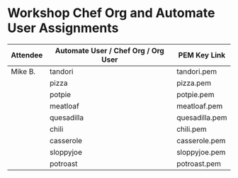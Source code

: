 # Workshop Chef Org and Automate User Assignments

| Attendee | Automate User / Chef Org / Org User | PEM Key Link   |
| -------- | ---------------------------------- | -------------- |
| Mike B.  | tandori                            | tandori.pem    |
|          | pizza                              | pizza.pem      |
|          | potpie                             | potpie.pem     |
|          | meatloaf                           | meatloaf.pem   |
|          | quesadilla                         | quesadilla.pem |
|          | chili                              | chili.pem      |
|          | casserole                          | casserole.pem  |
|          | sloppyjoe                          | sloppyjoe.pem  |
|          | potroast                           | potroast.pem   |
